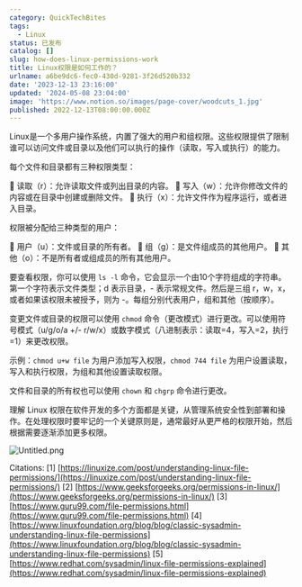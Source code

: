 ```yaml
---
category: QuickTechBites
tags:
  - Linux
status: 已发布
catalog: []
slug: how-does-linux-permissions-work
title: Linux权限是如何工作的？
urlname: a6be9dc6-fec0-430d-9281-3f26d520b332
date: '2023-12-13 23:16:00'
updated: '2024-05-08 23:04:00'
image: 'https://www.notion.so/images/page-cover/woodcuts_1.jpg'
published: 2022-12-13T08:00:00.000Z
---
```


Linux是一个多用户操作系统，内置了强大的用户和组权限。这些权限提供了限制谁可以访问文件或目录以及他们可以执行的操作（读取，写入或执行）的能力。


每个文件和目录都有三种权限类型：


🔸 读取（r）：允许读取文件或列出目录的内容。
🔸 写入（w）：允许你修改文件的内容或在目录中创建或删除文件。
🔸 执行（x）：允许文件作为程序运行，或者进入目录。


权限被分配给三种类型的用户：


🔸 用户（u）：文件或目录的所有者。
🔸 组（g）：是文件组成员的其他用户。
🔸 其他（o）：不是所有者或组成员的所有其他用户。


要查看权限，你可以使用 `ls -l` 命令，它会显示一个由10个字符组成的字符串。第一个字符表示文件类型；d 表示目录，- 表示常规文件。然后是三组 r，w，x，或者如果该权限未被授予，则为 -。每组分别代表用户，组和其他（按顺序）。


变更文件或目录的权限可以使用 `chmod` 命令（更改模式）进行更改。可以使用符号模式（u/g/o/a +/- r/w/x）或数字模式（八进制表示：读取=4，写入=2，执行=1）来更改权限。


示例：`chmod u+w file` 为用户添加写入权限，`chmod 744 file` 为用户设置读取，写入和执行权限，为组和其他设置读取权限。


文件和目录的所有权也可以使用 `chown` 和 `chgrp` 命令进行更改。


理解 Linux 权限在软件开发的多个方面都是关键，从管理系统安全性到部署和操作。在处理权限时要牢记的一个关键原则是，通常最好从更严格的权限开始，然后根据需要逐渐添加更多权限。


![Untitled.png](https://prod-files-secure.s3.us-west-2.amazonaws.com/5d24fe63-e567-4804-86f9-9fdc62e13082/332b89ee-9c33-4950-8a69-32c3d1ff2c69/Untitled.png?X-Amz-Algorithm=AWS4-HMAC-SHA256&X-Amz-Content-Sha256=UNSIGNED-PAYLOAD&X-Amz-Credential=ASIAZI2LB46657PBRZ56%2F20250228%2Fus-west-2%2Fs3%2Faws4_request&X-Amz-Date=20250228T213417Z&X-Amz-Expires=3600&X-Amz-Security-Token=IQoJb3JpZ2luX2VjEFsaCXVzLXdlc3QtMiJIMEYCIQDgMfK7w%2BYK7JWF5COrU8NfdBiNevNA7ZTxdFOm2q%2BAYQIhALpP1nhiVfU4I5gs%2BVJqNfLXrft2S4JQ%2BMRrlYIdXQMcKogECJT%2F%2F%2F%2F%2F%2F%2F%2F%2F%2FwEQABoMNjM3NDIzMTgzODA1IgwDS4FfOuonpZlSiKUq3APwoyYUu6e%2BAkWMoTOU9g2q0BWC8fEFxV0kPVHGXW1%2FXLceyZakKBUSn4vuQm%2BLFdu48tFs%2FXq4zNAIMF%2FvkuhkcZnfZ55qU84wRWylLPk7jga0Igs2bhIhm6I9TRvPCDN6U7um374MWIgVoHSLPoundsK4wWvOYTKO0VnJYhBIW23TmMIwROHwVa0xVbMEm7JofqSrfTrP10hrbn0W6hwuzTBA8d4vi7sEUkEB5Obh9ZhWgZ2d5jD4e%2BjSLeLBp%2BivEY8YEt%2FOlIo5Ii5vpVjL8ME6z4fiKeN%2Fsq3DIpvnCgIWFzR6DvQKljumz2QYJg50G7RAPzZgkkB2qZMQaW4LDLOSZ2MPm9K%2FHrqjjq%2BjdOoPN1mfzV5YkHPq%2FF2PV0wonrvS4uFNic7bNkWfsw5ThcvDXapZIoDNw3WolWOytRQCq%2FLdds7VjA7ew4H2YloIK%2FoJG5kzRWuLvgV%2FSrtyIIwjYzSv3hz9kGCvJtwEwwzx0XDZmA%2B01e0bMnojyuqvhk24D3SOAKa8YxqMKUvNzKuuhJDPloPYVWiB01BfcWefDRcBF6WFFCBpauyyVN3Mu9I6SZLhMS8tdgUuqDOMDfPX1BTRqFPZ6U6Outzpb%2FUEyUm9tgDS5d%2B5RjCwioi%2BBjqkAfUHZp2hUIVDEdwKhb9U2ufF6DoOTQN9L3yvGpz8Pu6W0I43PwXXPJIhxzzHC9nU1uh13Xaak4iuRrD6Zw8zIS8Pvp6yvJ1hhxsKbbCyaJMTHx8SLMvL1uaRZXtnpyRjKFgf3akmdru%2BKf4BiNKgL3mv1QnrbpGO7bWcFfc6audrkspKtkqRE5vTv9jS8SahDHJREv6AR9aj4yCoyLClg%2BvasACr&X-Amz-Signature=c4d538b6c32da56f528833832e79e1dd89636275d198e28382a509dfda050205&X-Amz-SignedHeaders=host&x-id=GetObject)


Citations:
[1] [https://linuxize.com/post/understanding-linux-file-permissions/](https://linuxize.com/post/understanding-linux-file-permissions/)
[2] [https://www.geeksforgeeks.org/permissions-in-linux/](https://www.geeksforgeeks.org/permissions-in-linux/)
[3] [https://www.guru99.com/file-permissions.html](https://www.guru99.com/file-permissions.html)
[4] [https://www.linuxfoundation.org/blog/blog/classic-sysadmin-understanding-linux-file-permissions](https://www.linuxfoundation.org/blog/blog/classic-sysadmin-understanding-linux-file-permissions)
[5] [https://www.redhat.com/sysadmin/linux-file-permissions-explained](https://www.redhat.com/sysadmin/linux-file-permissions-explained)

